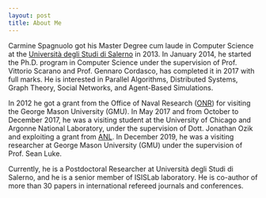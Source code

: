 ```yaml
---
layout: post
title: About Me
---
```



Carmine Spagnuolo got his Master Degree cum laude in Computer Science at the  [Università degli Studi di Salerno](http://web.archive.org/web/20180425060726/http://web.unisa.it/home) in 2013. In January 2014, he started the Ph.D. program in Computer Science under the supervision of Prof. Vittorio Scarano and Prof. Gennaro Cordasco, has completed it in 2017 with full marks. He is interested in Parallel Algorithms, Distributed Systems, Graph Theory, Social Networks, and Agent-Based Simulations.

In 2012 he got a grant from the Office of Naval Research ([ONR](http://web.archive.org/web/20180425060726/http://www.onr.navy.mil/))  for visiting the George Mason University (GMU).  In May 2017 and from October to December 2017, he was a visiting student at the University of Chicago and Argonne National Laboratory, under the supervision of Dott. Jonathan Ozik and exploiting a grant from [ANL](http://web.archive.org/web/20180425060726/https://www.anl.gov/). In December 2019, he was a visiting researcher at George Mason University (GMU) under the supervision of Prof. Sean Luke.

Currently, he is a Postdoctoral Researcher at Università degli Studi di Salerno, and he is a senior member of ISISLab laboratory. He is co-author of more than 30 papers in international refereed journals and conferences.
